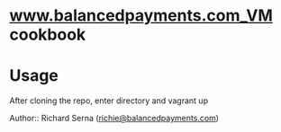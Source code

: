 # www.balancedpayments.com_VM cookbook

# Usage
After cloning the repo, enter directory and vagrant up


Author:: Richard Serna (richie@balancedpayments.com)
